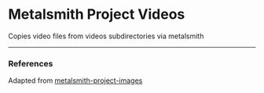 # Metalsmith Project Videos
Copies video files from videos subdirectories via metalsmith

---
### References
Adapted from [metalsmith-project-images](https://github.com/hoetmaaiers/metalsmith-project-images/)


